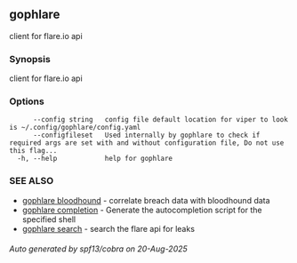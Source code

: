 ## gophlare

client for flare.io api

### Synopsis

client for flare.io api

### Options

```
      --config string   config file default location for viper to look is ~/.config/gophlare/config.yaml
      --configfileset   Used internally by gophlare to check if required args are set with and without configuration file, Do not use this flag...
  -h, --help            help for gophlare
```

### SEE ALSO

* [gophlare bloodhound](gophlare_bloodhound.md)	 - correlate breach data with bloodhound data
* [gophlare completion](gophlare_completion.md)	 - Generate the autocompletion script for the specified shell
* [gophlare search](gophlare_search.md)	 - search the flare api for leaks

###### Auto generated by spf13/cobra on 20-Aug-2025
